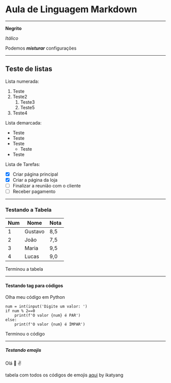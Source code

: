 # Aula de Linguagem Markdown
***
**Negrito**

*Itálico*

Podemos __*misturar*__ configurações

***
## Teste de listas

Lista numerada:
1. Teste
0. Teste2
   1. Teste3
   1. Teste5
999. Teste4



Lista demarcada:
* Teste
* Teste
* Teste
   * Teste
* Teste



Lista de Tarefas:
- [x] Criar página principal
- [x] Criar a página da loja
- [ ] Finalizar a reunião com o cliente
- [ ] Receber pagamento

***
### Testando a Tabela

Num | Nome | Nota
---|---|---
1 | Gustavo | 8,5
2 | João | 7,5
3 | Maria | 9,5
4 | Lucas | 9,0

Terminou a tabela

***
#### Testando tag para códigos
Olha meu código em Python

```
num = int(input('Digite um valor: ')
if num % 2==0
    print(f'O valor {num} é PAR')
else:
    print(f'O valor {num} é ÍMPAR')
```

Terminou o código

***
##### Testando emojis
Olá :vulcan_salute: :v:

tabela com todos os códigos de emojis [aqui](https://github.com/ikatyang/emoji-cheat-sheet) by ikatyang



